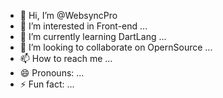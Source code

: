 - 👋 Hi, I’m @WebsyncPro
- 👀 I’m interested in Front-end ...
- 🌱 I’m currently learning DartLang ...
- 💞️ I’m looking to collaborate on OpernSource ...
- 📫 How to reach me ...
- 😄 Pronouns: ...
- ⚡ Fun fact: ...

<!---
WebsyncPro/WebsyncPro is a ✨ special ✨ repository because its `README.md` (this file) appears on your GitHub profile.
You can click the Preview link to take a look at your changes.
--->
